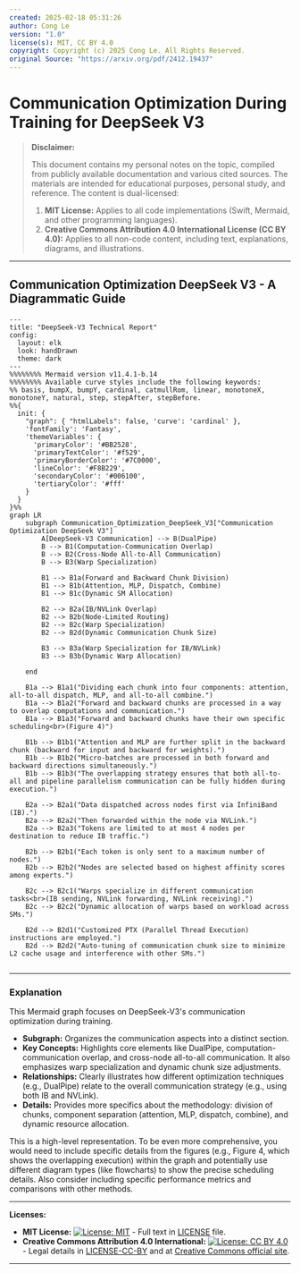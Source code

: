```yaml
---
created: 2025-02-18 05:31:26
author: Cong Le
version: "1.0"
license(s): MIT, CC BY 4.0
copyright: Copyright (c) 2025 Cong Le. All Rights Reserved.
original Source: "https://arxiv.org/pdf/2412.19437"
---
```




# Communication Optimization During Training for DeepSeek V3
> **Disclaimer:**
>
> This document contains my personal notes on the topic,
> compiled from publicly available documentation and various cited sources.
> The materials are intended for educational purposes, personal study, and reference.
> The content is dual-licensed:
> 1. **MIT License:** Applies to all code implementations (Swift, Mermaid, and other programming languages).
> 2. **Creative Commons Attribution 4.0 International License (CC BY 4.0):** Applies to all non-code content, including text, explanations, diagrams, and illustrations.
---


## Communication Optimization DeepSeek V3 - A Diagrammatic Guide


```mermaid
---
title: "DeepSeek-V3 Technical Report"
config:
  layout: elk
  look: handDrawn
  theme: dark
---
%%%%%%%% Mermaid version v11.4.1-b.14
%%%%%%%% Available curve styles include the following keywords:
%% basis, bumpX, bumpY, cardinal, catmullRom, linear, monotoneX, monotoneY, natural, step, stepAfter, stepBefore.
%%{
  init: {
    "graph": { "htmlLabels": false, 'curve': 'cardinal' },
    'fontFamily': 'Fantasy',
    'themeVariables': {
      'primaryColor': '#BB2528',
      'primaryTextColor': '#f529',
      'primaryBorderColor': '#7C0000',
      'lineColor': '#F8B229',
      'secondaryColor': '#006100',
      'tertiaryColor': '#fff'
    }
  }
}%%
graph LR
    subgraph Communication_Optimization_DeepSeek_V3["Communication Optimization DeepSeek V3"]
        A[DeepSeek-V3 Communication] --> B(DualPipe)
        B --> B1(Computation-Communication Overlap)
        B --> B2(Cross-Node All-to-All Communication)
        B --> B3(Warp Specialization)
        
        B1 --> B1a(Forward and Backward Chunk Division)
        B1 --> B1b(Attention, MLP, Dispatch, Combine)
        B1 --> B1c(Dynamic SM Allocation)
        
        B2 --> B2a(IB/NVLink Overlap)
        B2 --> B2b(Node-Limited Routing)
        B2 --> B2c(Warp Specialization)
        B2 --> B2d(Dynamic Communication Chunk Size)
        
        B3 --> B3a(Warp Specialization for IB/NVLink)
        B3 --> B3b(Dynamic Warp Allocation)

    end
    
    B1a --> B1a1("Dividing each chunk into four components: attention, all-to-all dispatch, MLP, and all-to-all combine.")
    B1a --> B1a2("Forward and backward chunks are processed in a way to overlap computations and communication.")
    B1a --> B1a3("Forward and backward chunks have their own specific scheduling<br>(Figure 4)")
    
    B1b --> B1b1("Attention and MLP are further split in the backward chunk (backward for input and backward for weights).")
    B1b --> B1b2("Micro-batches are processed in both forward and backward directions simultaneously.")
    B1b --> B1b3("The overlapping strategy ensures that both all-to-all and pipeline parallelism communication can be fully hidden during execution.")
    
    B2a --> B2a1("Data dispatched across nodes first via InfiniBand (IB).")
    B2a --> B2a2("Then forwarded within the node via NVLink.")
    B2a --> B2a3("Tokens are limited to at most 4 nodes per destination to reduce IB traffic.")
    
    B2b --> B2b1("Each token is only sent to a maximum number of nodes.")
    B2b --> B2b2("Nodes are selected based on highest affinity scores among experts.")
    
    B2c --> B2c1("Warps specialize in different communication tasks<br>(IB sending, NVLink forwarding, NVLink receiving).")
    B2c --> B2c2("Dynamic allocation of warps based on workload across SMs.")
    
    B2d --> B2d1("Customized PTX (Parallel Thread Execution) instructions are employed.")
    B2d --> B2d2("Auto-tuning of communication chunk size to minimize L2 cache usage and interference with other SMs.")
    
```


----


### Explanation


This Mermaid graph focuses on DeepSeek-V3's communication optimization during training.

* **Subgraph:**  Organizes the communication aspects into a distinct section.
* **Key Concepts:**  Highlights core elements like DualPipe, computation-communication overlap, and cross-node all-to-all communication.  It also emphasizes warp specialization and dynamic chunk size adjustments.
* **Relationships:**  Clearly illustrates how different optimization techniques (e.g., DualPipe) relate to the overall communication strategy (e.g., using both IB and NVLink).
* **Details:**  Provides more specifics about the methodology: division of chunks, component separation (attention, MLP, dispatch, combine), and dynamic resource allocation.

This is a high-level representation.  To be even more comprehensive, you would need to include specific details from the figures (e.g., Figure 4, which shows the overlapping execution) within the graph and potentially use different diagram types (like flowcharts) to show the precise scheduling details.  Also consider including specific performance metrics and comparisons with other methods.




---
**Licenses:**

- **MIT License:**  [![License: MIT](https://img.shields.io/badge/License-MIT-yellow.svg)](LICENSE) - Full text in [LICENSE](LICENSE) file.
- **Creative Commons Attribution 4.0 International:** [![License: CC BY 4.0](https://licensebuttons.net/l/by/4.0/88x31.png)](LICENSE-CC-BY) - Legal details in [LICENSE-CC-BY](LICENSE-CC-BY) and at [Creative Commons official site](http://creativecommons.org/licenses/by/4.0/).

---